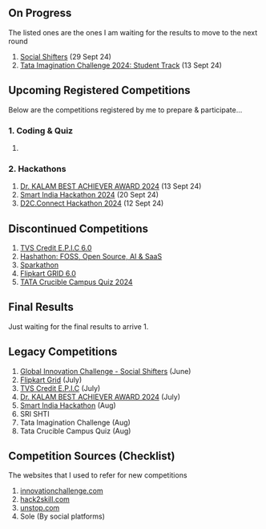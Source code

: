 ## On Progress
The listed ones are the ones I am waiting for the results to move to the next round
1. [Social Shifters](https://socialshifters.innovationchallenge.com/register) (29 Sept 24)
2. [Tata Imagination Challenge 2024: Student Track](https://unstop.com/competitions/tata-imagination-challenge-2024-student-track-tata-imagination-challenge-2024-tata-group-1096490) (13 Sept 24)

## Upcoming Registered Competitions
Below are the competitions registered by me to prepare & participate...
### 1. Coding & Quiz
1. 

### 2. Hackathons
1. [Dr. KALAM BEST ACHIEVER AWARD 2024](https://www.wyfonline.org/) (13 Sept 24)
2. [Smart India Hackathon 2024](https://www.sih.gov.in/) (20 Sept 24)
3. [D2C.Connect Hackathon 2024](https://unstop.com/hackathons/d2cconnect-hackathon-2024-growbinar-1138613?rstatus=1) (12 Sept 24)

## Discontinued Competitions
1. [TVS Credit E.P.I.C 6.0](https://unstop.com/competitions/tvs-credit-epic-60-analytics-challenge-epic-season-6-tvs-credit-1067484) 
2. [Hashathon: FOSS, Open Source, AI & SaaS](https://unstop.com/hackathons/hashathon-foss-open-source-ai-saas-onehash-1100461)
3. [Sparkathon](https://walmart.converge.tech/content/converge/en_in/sparkathon.html)  
4. [Flipkart GRID 6.0](https://unstop.com/hackathons/flipkart-grid-60-information-security-challenge-flipkart-grid-60-flipkart-1024250) 
5. [TATA Crucible Campus Quiz 2024](https://unstop.com/quiz/tata-crucible-campus-quiz-2024-tata-crucible-990689)

## Final Results
Just waiting for the final results to arrive
1. 

## Legacy Competitions
1. [Global Innovation Challenge - Social Shifters](https://www.socialshifters.co/global-innovation-challenge/) (June)
2. [Flipkart Grid](https://unstop.com/all-opportunities?oppstatus=recent&searchTerm=grid) (July)
3. [TVS Credit E.P.I.C](https://unstop.com/competitions/tvs-credit-epic-60-it-challenge-epic-season-6-tvs-credit-1067496) (July)
4. [Dr. KALAM BEST ACHIEVER AWARD 2024](https://www.wyfonline.org/) (July)
5. [Smart India Hackathon](https://www.sih.gov.in/) (Aug)
6. SRI SHTI
7. Tata Imagination Challenge (Aug)
8. Tata Crucible Campus Quiz (Aug)


## Competition Sources (Checklist)
The websites that I used to refer for new competitions

1. [innovationchallenge.com](https://innovationchallenge.com)
2. [hack2skill.com](https://hack2skill.com)
3. [unstop.com](https://unstop.com)
4. Sole (By social platforms)